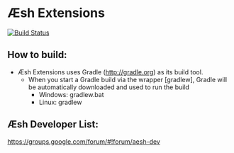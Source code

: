 Æsh Extensions
=========

[![Build Status](https://travis-ci.org/aeshell/aesh-extensions.png)](https://travis-ci.org/aeshell/aesh-extensions)

How to build:
-------------
* Æsh Extensions uses Gradle (http://gradle.org) as its build tool.
  * When you start a Gradle build via the wrapper [gradlew], Gradle will be automatically downloaded and used to run the build
    * Windows: gradlew.bat 
    * Linux: gradlew

Æsh Developer List:
------------------
https://groups.google.com/forum/#!forum/aesh-dev
